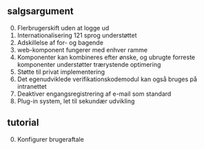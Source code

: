 ## salgsargument

0. Flerbrugerskift uden at logge ud
1. Internationalisering 121 sprog understøttet
2. Adskillelse af for- og bagende
3. web-komponent fungerer med enhver ramme
4. Komponenter kan kombineres efter ønske, og ubrugte forreste komponenter understøtter trærystende optimering
5. Støtte til privat implementering
6. Det egenudviklede verifikationskodemodul kan også bruges på intranettet
7. Deaktiver engangsregistrering af e-mail som standard
8. Plug-in system, let til sekundær udvikling

## tutorial

0. Konfigurer brugeraftale